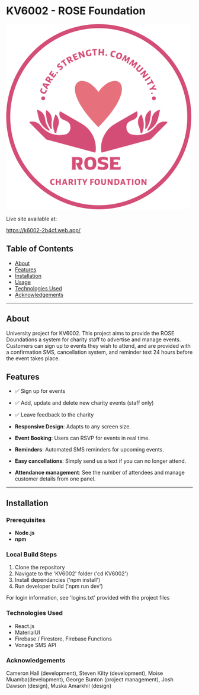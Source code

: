 # KV6002 - ROSE Foundation

![Project Logo](KV6002/frontend/assets/Rose_logo.png)

Live site available at:

https://k6002-2b4cf.web.app/

## Table of Contents

- [About](#about)
- [Features](#features)
- [Installation](#installation)
- [Usage](#usage)
- [Technologies Used](#technologies-used)
- [Acknowledgements](#acknowledgements)

---

## About

University project for KV6002. This project aims to provide the ROSE Doundations a system for charity staff to advertise and manage events. Customers can sign up to events they wish to attend, and are provided with a confirmation SMS, cancellation system, and reminder text 24 hours before the event takes place.

## Features

- ✅ Sign up for events
- ✅ Add, update and delete new charity events (staff only)
- ✅ Leave feedback to the charity

- **Responsive Design**: Adapts to any screen size.
- **Event Booking**: Users can RSVP for events in real time.
- **Reminders**: Automated SMS reminders for upcoming events.
- **Easy cancellations**: Simply send us a text if you can no longer attend.
- **Attendance management**: See the number of attendees and manage customer details from one panel.

---

## Installation

### Prerequisites

- **Node.js**
- **npm**

### Local Build Steps

1. Clone the repository
2. Navigate to the 'KV6002' folder
   ('cd KV6002')
3. Install dependancies
   ('npm install')
4. Run developer build
   ('npm run dev')

For login information, see 'logins.txt' provided with the project files

### Technologies Used

- React.js
- MaterialUI
- Firebase / Firestore, Firebase Functions
- Vonage SMS API

### Acknowledgements

Cameron Hall (development), Steven Kilty (development), Moise Muamba(development), George Bunton (project management), Josh Dawson (design), Muska Amarkhil (design)
